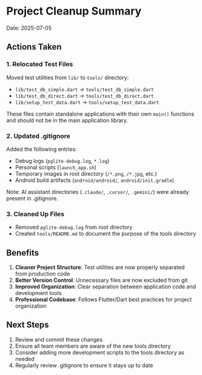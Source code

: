 # Project Cleanup Summary

Date: 2025-07-05

## Actions Taken

### 1. Relocated Test Files
Moved test utilities from `lib/` to `tools/` directory:
- `lib/test_db_simple.dart` → `tools/test_db_simple.dart`
- `lib/test_db_direct.dart` → `tools/test_db_direct.dart`
- `lib/setup_test_data.dart` → `tools/setup_test_data.dart`

These files contain standalone applications with their own `main()` functions and should not be in the main application library.

### 2. Updated .gitignore
Added the following entries:
- Debug logs (`pglite-debug.log`, `*.log`)
- Personal scripts (`launch_app.sh`)
- Temporary images in root directory (`/*.png`, `/*.jpg`, etc.)
- Android build artifacts (`android/android/`, `android/init.gradle`)

Note: AI assistant directories (`.claude/`, `.cursor/`, `.gemini/`) were already present in .gitignore.

### 3. Cleaned Up Files
- Removed `pglite-debug.log` from root directory
- Created `tools/README.md` to document the purpose of the tools directory

## Benefits

1. **Cleaner Project Structure**: Test utilities are now properly separated from production code
2. **Better Version Control**: Unnecessary files are now excluded from git
3. **Improved Organization**: Clear separation between application code and development tools
4. **Professional Codebase**: Follows Flutter/Dart best practices for project organization

## Next Steps

1. Review and commit these changes
2. Ensure all team members are aware of the new tools directory
3. Consider adding more development scripts to the tools directory as needed
4. Regularly review .gitignore to ensure it stays up to date